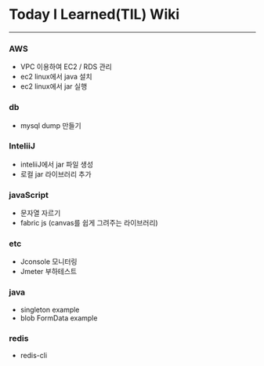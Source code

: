 # Today I Learned(TIL) Wiki
----

### AWS
* VPC 이용하여 EC2 / RDS 관리
* ec2 linux에서 java 설치
* ec2 linux에서 jar 실행

### db
* mysql dump 만들기

### InteliiJ
* inteliiJ에서 jar 파일 생성
* 로컬 jar 라이브러리 추가

### javaScript
* 문자열 자르기
* fabric js (canvas를 쉽게 그려주는 라이브러리)

### etc
* Jconsole 모니터링
* Jmeter 부하테스트

### java
* singleton example
* blob FormData example

### redis
* redis-cli